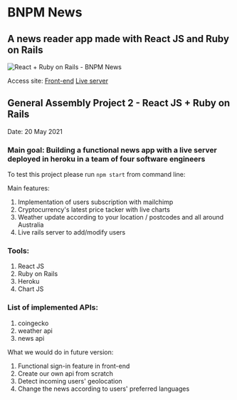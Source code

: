 # BNPM News

## A news reader app made with React JS and Ruby on Rails

![React + Ruby on Rails - BNPM News](https://i.imgur.com/YjdrRGf.png)

Access site: [Front-end](https://mauritzerick.github.io/AUNEWS-CLIENT) 
[Live server](https://bnpm-news.herokuapp.com/news)

## General Assembly Project 2 - React JS + Ruby on Rails

Date: 20 May 2021

### Main goal: Building a functional news app with a live server deployed in heroku in a team of four software engineers

To test this project please run ```npm start``` from command line:

Main features:
1. Implementation of users subscription with mailchimp
2. Cryptocurrency's latest price tacker with live charts
3. Weather update according to your location / postcodes and all around Australia
4. Live rails server to add/modify users

### Tools:
1. React JS
2. Ruby on Rails
3. Heroku
4. Chart JS 

### List of implemented APIs:
1. coingecko
2. weather api
3. news api

What we would do in future version:
1. Functional sign-in feature in front-end
2. Create our own api from scratch
3. Detect incoming users' geolocation
4. Change the news according to users' preferred languages
